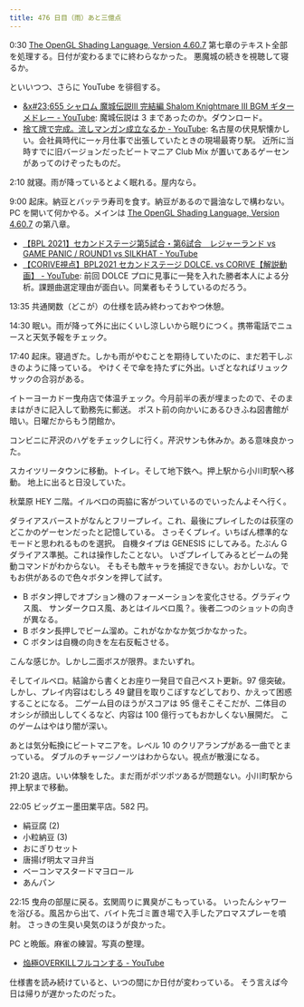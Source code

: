```yaml
---
title: 476 日目（雨）あと三億点
---
```


0:30 [The OpenGL Shading Language, Version 4.60.7][glsl460] 第七章のテキスト全部を処理する。日付が変わるまでに終わらなかった。
悪魔城の続きを視聴して寝るか。

といいつつ、さらに YouTube を徘徊する。

* [&x#23;655 シャロム 魔城伝説III 完結編 Shalom Knightmare III BGM ギターメドレー - YouTube](https://www.youtube.com/watch?v=w9H7gH9lUoU):
  魔城伝説は 3 まであったのか。ダウンロード。
* [捨て牌で完成。流しマンガン成立なるか - YouTube](https://www.youtube.com/watch?v=6AmoLC3RjxA):
  名古屋の伏見駅懐かしい。会社員時代に一ヶ月仕事で出張していたときの現場最寄り駅。
  近所に当時すでに旧バージョンだったビートマニア Club Mix が置いてあるゲーセンがあってのけぞったものだ。

2:10 就寝。雨が降っているとよく眠れる。屋内なら。

9:00 起床。納豆とバッテラ寿司を食す。納豆があるので醤油なしで構わない。
PC を開いて何かやる。メインは [The OpenGL Shading Language, Version 4.60.7][glsl460] の第八章。

* [【BPL 2021】セカンドステージ第5試合・第6試合　レジャーランド vs GAME PANIC / ROUND1 vs SILKHAT - YouTube](https://www.youtube.com/watch?v=tP0sxZ4hqmA)
* [【CORIVE視点】BPL2021 セカンドステージ DOLCE. vs CORIVE【解説動画】 - YouTube](https://www.youtube.com/watch?v=apHtobgJDx4):
  前回 DOLCE プロに見事に一発を入れた勝者本人による分析。課題曲選定理由が面白い。同業者もそうしているのだろう。

13:35 共通関数（どこが）の仕様を読み終わっておやつ休憩。

14:30 眠い。雨が降って外に出にくいし涼しいから眠りにつく。携帯電話でニュースと天気予報をチェック。

17:40 起床。寝過ぎた。しかも雨がやむことを期待していたのに、まだ若干しぶきのように降っている。
やけくそで傘を持たずに外出。いざとなればリュックサックの合羽がある。

イトーヨーカドー曳舟店で体温チェック。今月前半の表が埋まったので、そのままはがきに記入して勤務先に郵送。
ポスト前の向かいにあるひきふね図書館が暗い。日曜だからもう閉館か。

コンビニに芹沢のハゲをチェックしに行く。芹沢サンも休みか。ある意味良かった。

スカイツリータウンに移動。トイレ。そして地下鉄へ。押上駅から小川町駅へ移動。
地上に出ると日没していた。

秋葉原 HEY 二階。イルベロの両脇に客がついているのでいったんよそへ行く。

ダライアスバーストがなんとフリープレイ。これ、最後にプレイしたのは荻窪のどこかのゲーセンだったと記憶している。
さっそくプレイ。いちばん標準的なモードと思われるものを選択。
自機タイプは GENESIS にしてみる。たぶん G ダライアス準拠。これは操作したことない。
いざプレイしてみるとビームの発動コマンドがわからない。
そもそも敵キャラを捕捉できない。おかしいな。でもお供があるので色々ボタンを押して試す。

* B ボタン押しでオプション機のフォーメーションを変化させる。グラディウス風、
  サンダークロス風、あとはイルベロ風？。後者二つのショットの向きが異なる。
* B ボタン長押しでビーム溜め。これがなかなか気づかなかった。
* C ボタンは自機の向きを左右反転させる。

こんな感じか。しかし二面ボスが限界。またいずれ。

そしてイルベロ。結論から書くとお座り一発目で自己ベスト更新。97 億突破。
しかし、プレイ内容はむしろ 49 鍵目を取りこぼすなどしており、かえって困惑することになる。
二ゲーム目のほうがスコアは 95 億そこそこだが、二体目のオシシが顔出ししてくるなど、内容は 100 億行ってもおかしくない展開だ。
このゲームはやはり闇が深い。

あとは気分転換にビートマニアを。レベル 10 のクリアランプがある一曲でとまっている。
ダブルのチャージノーツはわからない。視点が散漫になる。

21:20 退店。いい体験をした。まだ雨がポツポツあるが問題ない。小川町駅から押上駅まで移動。

22:05 ビッグエー墨田業平店。582 円。

* 絹豆腐 (2)
* 小粒納豆 (3)
* おにぎりセット
* 唐揚げ明太マヨ弁当
* ベーコンマスタードマヨロール
* あんパン

22:15 曳舟の部屋に戻る。玄関周りに異臭がこもっている。
いったんシャワーを浴びる。風呂から出て、バイト先ゴミ置き場で入手したアロマスプレーを噴射。
さっきの生臭い臭気のほうが良かった。

PC と晩飯。麻雀の練習。写真の整理。

* [焔極OVERKILLフルコンする - YouTube](https://www.youtube.com/watch?v=mhoJSnmqFPw)

仕様書を読み続けていると、いつの間にか日付が変わっている。
そう言えば今日は帰りが遅かったのだった。

[glsl460]: https://www.khronos.org/registry/OpenGL/specs/gl/GLSLangSpec.4.60.html
